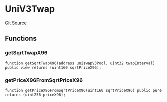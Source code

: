 # UniV3Twap
[Git Source](https://github.com/supafinance/supa-foundry/blob/00eb35447ebc05e824f31afa1581898206764621/src/oracles/UniV3Twap.sol)


## Functions
### getSqrtTwapX96


```solidity
function getSqrtTwapX96(address uniswapV3Pool, uint32 twapInterval) public view returns (uint160 sqrtPriceX96);
```

### getPriceX96FromSqrtPriceX96


```solidity
function getPriceX96FromSqrtPriceX96(uint160 sqrtPriceX96) public pure returns (uint256 priceX96);
```

